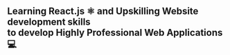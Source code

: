 <h2> Learning React.js ⚛ and Upskilling Website development skills <br> to develop Highly Professional Web Applications 💻  </h2>
